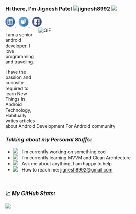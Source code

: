 


###  Hi there, I'm Jignesh Patel  <img src="https://komarev.com/ghpvc/?username=jignesh8992" alt="jignesh8992"/> <img src="https://media.giphy.com/media/hvRJCLFzcasrR4ia7z/giphy.gif" width="35"> 

  <a href="https://www.linkedin.com/in/jignesh8992/" rel="nofollow">
  <img alt="Follow me on LinkedIn" 
       height="30" width="30" 
       src="https://github.com/jignesh8992/Battery-Information/blob/master/social/linkedin.png" 
       style="max-width:100%;">
  </a>
  &nbsp
  <a href="https://twitter.com/jignesh8992" rel="nofollow">
  <img alt="Follow me on Facebook" 
       height="30" width="30"
       src="https://github.com/jignesh8992/Battery-Information/blob/master/social/twitter.png" 
       style="max-width:100%;">
  </a>
  &nbsp
  <a href="https://www.facebook.com/jignesh8992" rel="nofollow">
  <img alt="Follow me on Facebook" 
       height="30" width="30" 
       src="https://github.com/jignesh8992/Battery-Information/blob/master/social/facebook.png" 
       style="max-width:100%;">
  </a>




<img align="right" alt="GIF" src="https://github.com/Gapur/Gapur/blob/main/assets/coding.gif?raw=true" width="400" height="300" />

I am a senior android developer. I love programming and traveling.

I have the passion and curiosity required to learn New Things In Android Technology, Habitually writes articles about Android Development For Android community


  

### ***Talking about my Personal Stuffs:***

- <img src="https://github.com/Gapur/Gapur/blob/main/assets/developer.gif?raw=true" width="21" />&nbsp;&nbsp; I’m currently working on something cool
- <img src="https://github.com/Gapur/Gapur/blob/main/assets/lightning.gif?raw=true" width="21" />&nbsp;&nbsp; I’m currently learning MVVM and Clean Archtecture
- <img src="https://github.com/Gapur/Gapur/blob/main/assets/message.gif?raw=true" width="21" />&nbsp;&nbsp; Ask me about anything, I am happy to help
- <img src="https://github.com/Gapur/Gapur/blob/main/assets/letterbox.gif?raw=true" width="21" />&nbsp;&nbsp; How to reach me: jignesh8992@gmail.com
</br>


### 📈 ***My GitHub Stats:***

<img height="180em" src="https://github-readme-stats.vercel.app/api?username=jignesh8992&show_icons=true&hide_border=true&&count_private=true&include_all_commits=true" />




<!--
**jignesh8992/jignesh8992** is a ✨ _special_ ✨ repository because its `README.md` (this file) appears on your GitHub profile.

Here are some ideas to get you started:

- 🔭 I’m currently working on ...
- 🌱 I’m currently learning ...
- 👯 I’m looking to collaborate on ...
- 🤔 I’m looking for help with ...
- 💬 Ask me about ...
- 📫 How to reach me: ...
- 😄 Pronouns: ...
- ⚡ Fun fact: ...
-->
